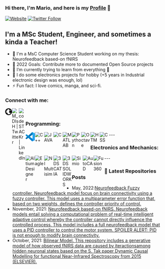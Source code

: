 ### Hi there, I'm Mario, and here is my [Profile][website] 👋

[![Website](https://img.shields.io/website?label=marsh-up.github.io/CV&style=for-the-badge&url=https%3A%2F%2Fmarsh-up.github.io/CV)](https://marsh-up.github.io/CV/)
[![Twitter Follow](https://img.shields.io/twitter/follow/M_DlsH?color=1DA1F2&logo=twitter&style=for-the-badge)](https://twitter.com/intent/follow?original_referer=https%3A%2F%2Fgithub.com%2FM_DlsH&screen_name=M_DlsH)

## I'm a MSc Student, Engineer, and sometimes a kinda a Teacher!

- 🔭 I'm a MsC Computer Science Student working on my thesis: Neurofeedback based-on fNIRS
- 🥅 2022 Goals: Contribute more to documented Open Source projects
- 🌱 I’m currently trying to learn from everything 🤣
- 🔋 I do some electronics projects for hobby (+5 years in Industrial electronic design was enough, lol)
- ⚡ Fun fact: I love comics, manga, and sci-fi. 


### Connect with me:

[<img align="left" alt="codeSTACKr.com" width="22px" src="https://raw.githubusercontent.com/iconic/open-iconic/master/svg/globe.svg" />][Website] 
[<img align="left" alt="M_DlsH | Twitter" width="22px" src="https://cdn.jsdelivr.net/npm/simple-icons@v3/icons/twitter.svg" />][twitter]
[<img align="left" alt="codeSTACKr | LinkedIn" width="22px" src="https://cdn.jsdelivr.net/npm/simple-icons@v3/icons/linkedin.svg" />][linkedin]
<br/>

### Programming:

<img align="left" alt="Visual Studio Code" width="30px" src="https://raw.githubusercontent.com/github/explore/80688e429a7d4ef2fca1e82350fe8e3517d3494d/topics/visual-studio-code/visual-studio-code.png"/> 
<img align="left" alt="C++" width="30px" src="https://upload.wikimedia.org/wikipedia/commons/thumb/1/18/ISO_C%2B%2B_Logo.svg/306px-ISO_C%2B%2B_Logo.svg.png"/> 
<img align="left" alt="JAVA" width="30px" src="https://cdn-icons-png.flaticon.com/512/226/226777.png"/>
<img align="left" alt="C" width="30px" src="https://toppng.com/uploads/preview/c-programming-icon-c-programming-language-logo-11562945679duaxtn3yq0.png"/>   
<img align="left" alt="MATLAB" width="30px" src="https://upload.wikimedia.org/wikipedia/commons/thumb/2/21/Matlab_Logo.png/667px-Matlab_Logo.png"/>   
<img align="left" alt="Python" width="30px" src="https://upload.wikimedia.org/wikipedia/commons/thumb/0/0a/Python.svg/768px-Python.svg.png"/> 
<img align="left" alt="Octave" width="30px" src="https://upload.wikimedia.org/wikipedia/commons/thumb/6/6a/Gnu-octave-logo.svg/768px-Gnu-octave-logo.svg.png"/>
<img align="left" alt="HTM" width="30px" src="https://www.freeiconspng.com/thumbs/html5-icon/html5-icon-1.png"/>
<img align="left" alt="CSS" width="30px" src="https://toppng.com/uploads/preview/html-css-js-icons-11563328364gmstz4ubs9.png"/>
---
<br/>

### Electronics and Mechanics:

<img align="left" alt="AltiumDesigner" width="30px" src="https://engsoftware.net/wp-content/uploads/2021/05/Altium-Designer.png"/>
<img align="left" alt="Eagle" width="30px" src="https://yt3.ggpht.com/ytc/AKedOLRs6t9k8adI1DVVHWAI9vMY2DW8PvseQHIU51GoRg=s900-c-k-c0x00ffffff-no-rj"/>
<img align="left" alt="NI Multisim" width="30px" src="https://www.icesi.edu.co/servicios/wp-content/uploads/2020/08/Multisim-Icono.png"/>
<img align="left" alt="3DS CATIA" width="30px" src="https://upload.wikimedia.org/wikipedia/commons/6/60/DS-CATIA-Logo.png"/>
<img align="left" alt="3DS SOLIDWORKS" width="30px" src="https://e7.pngegg.com/pngimages/558/632/png-clipart-computer-icons-solidworks-e-miscellaneous-text.png"/>
<img align="left" alt="Simio" width="35px" src="https://images.g2crowd.com/uploads/product/image/large_detail/large_detail_8f6d790f6442a805afd79c5c4ac85cfa/simio-production-scheduling.png"/>
<img align="left" alt="AutoCAD" width="35px" src="https://logos-marcas.com/wp-content/uploads/2020/12/Autocad-Logo.png"/>
<img align="left" alt="Fusion 360" width="35px" src="https://www.pngitem.com/pimgs/m/437-4375158_autodesk-fusion-360-logo-nt-fusion-360-logo.png"/>
---
<br/>

### 📕 Latest Repositories Posts

<!-- BLOG-POST-LIST:START -->
- May, 2022:[Neurofeedback Fuzzy controller. Neurofeedback model focus on brain connectivity using a fuzzy controller. This model uses a multiparameter error function that, based on two weights, defines the controller priority of control. ](https://github.com/MarSH-Up/2021_Fuzzy_Neurofeedback_fNIRS)
- November, 2021: [Neurofeedback based-on fNIRS. Neurofeedback models entail solving a computational problem of real-time intelligent adaptive control whereby the controller cannot directly influence the controlled process. This model includes a full neurofeedback model that uses a PID controller to control the motor system. SPOILER ALERT: PID is not enough to modify brain connectivity.](https://github.com/MarSH-Up/2021_Neurofeedback)
- October, 2021: [Bilinear Model. This repository includes a generative model of how observed fNIRS data are caused by iteractionsamong hidden neuronal states based on the S. Tak paper Dynamic Causal Modelling for functional Near-Infrared Spectroscopy from 2015 (ELSEVIER).](https://github.com/MarSH-Up/2021_BilinearModel_fNIRS)
<!-- BLOG-POST-LIST:END -->

</details>

[website]: https://marsh-up.github.io/CV/
[twitter]: https://twitter.com/M_DlsH
[linkedin]: https://www.linkedin.com/in/mario-de-los-santos-8b8696178/
